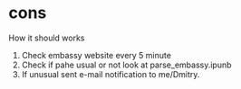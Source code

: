 # cons

How it should works

1. Check embassy website every 5 minute
2. Check if pahe usual or not
  look at parse_embassy.ipunb
3. If unusual sent e-mail notification to me/Dmitry.

